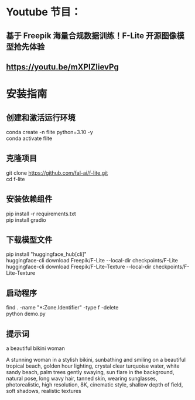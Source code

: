 # Youtube 节目：
## 基于 Freepik 海量合规数据训练！F-Lite 开源图像模型抢先体验 
## https://youtu.be/mXPIZlievPg 

# 安装指南

## 创建和激活运行环境
conda create -n flite python=3.10 -y    
conda activate flite  

## 克隆项目
git clone https://github.com/fal-ai/f-lite.git  
cd f-lite  

## 安装依赖组件
pip install -r requirements.txt  
pip install gradio  

## 下载模型文件
pip install "huggingface_hub[cli]"  
huggingface-cli download Freepik/F-Lite --local-dir checkpoints/F-Lite  
huggingface-cli download Freepik/F-Lite-Texture --local-dir checkpoints/F-Lite-Texture  

## 启动程序
find . -name "*:Zone.Identifier" -type f -delete  
python demo.py  

## 提示词
a beautiful bikini woman  

A stunning woman in a stylish bikini, sunbathing and smiling on a beautiful tropical beach, golden hour lighting, crystal clear turquoise water, white sandy beach, palm trees gently swaying, sun flare in the background, natural pose, long wavy hair, tanned skin, wearing sunglasses, photorealistic, high resolution, 8K, cinematic style, shallow depth of field, soft shadows, realistic textures  









 
















